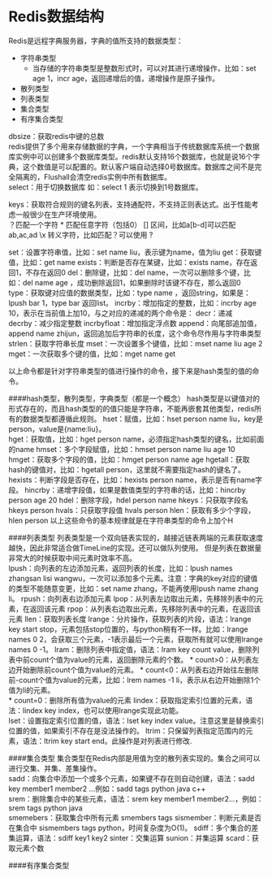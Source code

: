 Redis数据结构
==================
Redis是远程字典服务器，字典的值所支持的数据类型：  
* 字符串类型
    * 当存储的字符串类型是整数形式时，可以对其进行递增操作，比如：set age 1，incr age，返回递增后的值，递增操作是原子操作。
* 散列类型
* 列表类型
* 集合类型
* 有序集合类型

dbsize：获取redis中键的总数  
redis提供了多个用来存储数据的字典，一个字典相当于传统数据库系统一个数据库实例中可以创建多个数据库类型。redis默认支持16个数据库，也就是说16个字典，这个数值是可以配置的。默认客户端自动选择0号数据库。数据库之间不是完全隔离的，Flushall会清空redis实例中所有数据库。  
select：用于切换数据库 如：select 1  表示切换到1号数据库。  

keys：获取符合规则的键名列表，支持通配符，不支持正则表达式。出于性能考虑一般很少在生产环境使用。  
    ？匹配一个字符
    * 匹配任意字符（包括0）
    [] 区间，比如a[b-d]可以匹配ab,ac,ad
    \x 转义字符，比如匹配？可以使用 \?

set：设置字符串值，比如：set name liu，表示键为name，值为liu
get：获取键值，比如：get name
exists：判断是否存在某键，比如：exists name，存在返回1，不存在返回0
del：删除键，比如：del name，一次可以删除多个键，比如：del name age ，成功删除返回1，如果删除时该键不存在，那么返回0
type：获取键对应值的数据类型，比如：type name ，返回string，如果是：lpush bar 1，type bar 返回list。
incrby：增加指定的整数，比如：incrby age 10，表示在当前值上加10，与之对应的递减的两个命令是：
decr：递减
decrby：减少指定整数
incrbyfloat：增加指定浮点数
append：向尾部追加值，append name zhijun，返回追加后字符串的长度，这个命令尽作用与字符串类型
strlen：获取字符串长度
mset：一次设置多个键值，比如：mset name liu age 2
mget：一次获取多个键的值，比如：mget name get

以上命令都是针对字符串类型的值进行操作的命令，接下来是hash类型的值的命令。

####hash类型，散列类型，字典类型（都是一个概念）
hash类型是以键值对的形式存在的，而且hash类型的的值只能是字符串，不能再嵌套其他类型，redis所有的数据类型都遵循此规则。
hset：赋值，比如：hset person name liu，key是person，value是{name:liu}。  
hget：获取值，比如：hget person name，必须指定hash类型的键名，比如前面的name
hmset：多个字段赋值，比如：hmset person name liu age 10
hmget：获取多个字段的值，比如：hmget person name age
hgetall：获取hash的键值对，比如：hgetall person，这里就不需要指定hash的键名了。
hexists：判断字段是否存在，比如：hexists person name，表示是否有name字段。
hincrby：递增字段值，如果是数值类型的字符串的话，比如：hincrby person age 20
hdel：删除字段，hdel person name
hkeys：只获取字段名 hkeys person
hvals：只获取字段值 hvals person
hlen：获取有多少个字段，hlen person
以上这些命令的基本规律就是在字符串类型的命令上加个H  

####列表类型
列表类型是一个双向链表实现的，越接近链表两端的元素获取速度越快，因此非常适合做TimeLine的实现。还可以做队列使用。  但是列表在数据量非常大的时候获取中间元素时效率不高。  
lpush：向列表的左边添加元素，返回列表的长度，比如：lpush names zhangsan lisi wangwu，一次可以添加多个元素。注意：字典的key对应的键值的类型不能随意变更，比如：set name zhang，不能再使用lpush name zhang li。
rpush：向列表右边添加元素
lpop：从列表左边取出元素，先移除列表中的元素，在返回该元素
rpop：从列表右边取出元素，先移除列表中的元素，在返回该元素
llen：获取列表长度
lrange：分片操作，获取列表的片段，语法：lrange key start stop，元素包括stop位置的，与python稍有不一样。比如：lrange names 0 2，会获取三个元素，-1表示最后一个元素，获取所有就可以使用lrange names 0 -1。
lram：删除列表中指定值，语法：lram key count value，删除列表中前count个值为value的元素，返回删除元素的个数。
    * count>0：从列表左边开始删除前count个值为value的元素。
    * count<0：从列表右边开始往左删除前-count个值为value的元素，比如：lrem names -1 li，表示从右边开始删除1个值为li的元素。  
    * count=0：删除所有值为value的元素
lindex：获取指定索引位置的元素，语法：lindex key index，也可以使用lrange实现此功能。  
lset：设置指定索引位置的值，语法：lset key index value。注意这里是替换索引位置的值，如果索引不存在是没法操作的。
ltrim：只保留列表指定范围内的元素，语法：ltrim key start end。此操作是对列表进行修改.

####集合类型
集合类型在Redis内部是用值为空的散列表实现的。集合之间可以进行交集、并集、差集操作。  
sadd：向集合中添加一个或多个元素，如果键不存在则自动创建，语法：sadd key member1 member2 ...例如：sadd tags python java c++  
srem：删除集合中的某些元素，语法：srem key member1 member2...，例如：srem tags python java  
smemebers：获取集合中所有元素 smembers tags
sismember：判断元素是否在集合中 sismembers tags python，时间复杂度为O(1)。
sdiff：多个集合的差集运算，语法：sdiff key1 key2
sinter：交集运算
sunion：并集运算
scard：获取元素个数

####有序集合类型







